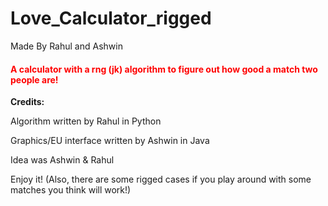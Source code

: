 # Love_Calculator_rigged
Made By Rahul and Ashwin

<h4 style = "color:red"> A calculator with a rng (jk) algorithm to figure out how good a match two people are! </h1>

<strong> Credits: </strong>

Algorithm written by Rahul in Python

Graphics/EU interface written by Ashwin in Java

Idea was Ashwin & Rahul


Enjoy it!
(Also, there are some rigged cases if you play around with some matches you think will work!)
